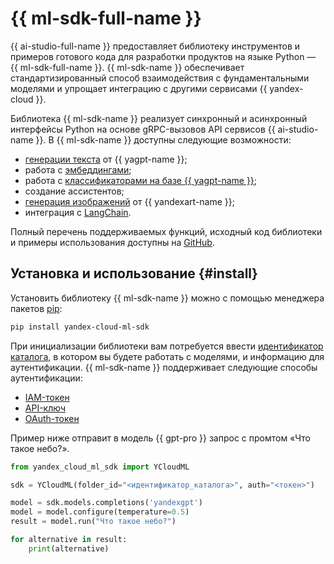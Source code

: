 # {{ ml-sdk-full-name }}

{{ ai-studio-full-name }} предоставляет библиотеку инструментов и примеров готового кода для разработки продуктов на языке Python — {{ ml-sdk-full-name }}. {{ ml-sdk-name }} обеспечивает стандартизированный способ взаимодействия с фундаментальными моделями и упрощает интеграцию с другими сервисами {{ yandex-cloud }}.

Библиотека {{ ml-sdk-name }} реализует синхронный и асинхронный интерфейсы Python на основе gRPC-вызовов API сервисов {{ ai-studio-name }}. В {{ ml-sdk-name }} доступны следующие возможности:
* [генерации текста](../concepts/yandexgpt/index.md) от {{ yagpt-name }};
* работа с [эмбеддингами](../concepts/embeddings.md);
* работа с [классификаторами на базе {{ yagpt-name }}](../concepts/classifier/index.md);
* создание ассистентов;
* [генерация изображений](../concepts/yandexart/index.md) от {{ yandexart-name }};
* интеграция с [LangСhain](https://www.langchain.com/).

Полный перечень поддерживаемых функций, исходный код библиотеки и примеры использования доступны на [GitHub](https://github.com/yandex-cloud/yandex-cloud-ml-sdk).

## Установка и использование {#install}

Установить библиотеку {{ ml-sdk-name }} можно с помощью менеджера пакетов [pip](https://pip.pypa.io/en/stable/):

```bash
pip install yandex-cloud-ml-sdk
```

При инициализации библиотеки вам потребуется ввести [идентификатор каталога](../../resource-manager/operations/folder/get-id.md), в котором вы будете работать с моделями, и информацию для аутентификации. {{ ml-sdk-name }} поддерживает следующие способы аутентификации:
* [IAM-токен](../../iam/operations/iam-token/create.md)
* [API-ключ](../../iam/operations/api-key/create.md) 
* [OAuth-токен](../../iam/concepts/authorization/oauth-token.md)

Пример ниже отправит в модель {{ gpt-pro }} запрос c промтом «Что такое небо?».

```python
from yandex_cloud_ml_sdk import YCloudML

sdk = YCloudML(folder_id="<идентификатор_каталога>", auth="<токен>")

model = sdk.models.completions('yandexgpt')
model = model.configure(temperature=0.5)
result = model.run("Что такое небо?")

for alternative in result:
    print(alternative)
```